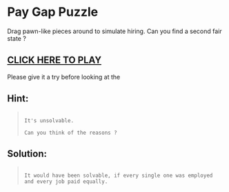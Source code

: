 Pay Gap Puzzle
==============

Drag pawn-like pieces around to simulate hiring. Can you find a second fair state ?

## [CLICK HERE TO PLAY](https://targeted.github.io/pgp.html)

Please give it a try before looking at the

## Hint:
>                                                                                                                                                                                                                          It's unsolvable.
>                                                                                                                                                                                                                          Can you think of the reasons ?

## Solution:
>                                                                                                                                                                                                                          It would have been solvable, if every single one was employed and every job paid equally.
